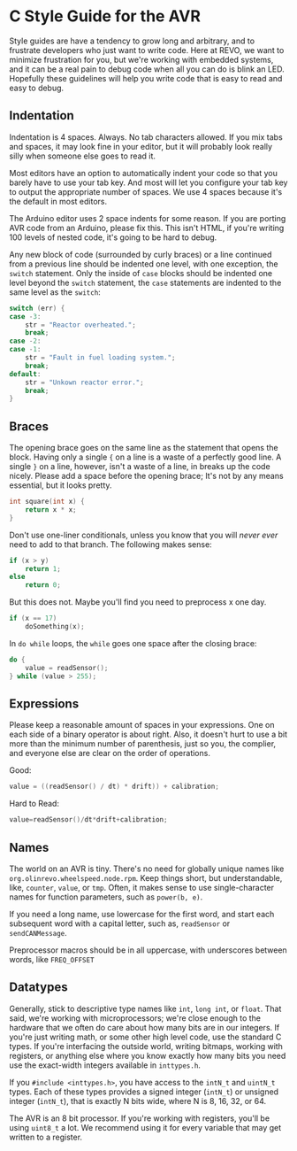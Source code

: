 C Style Guide for the AVR
=========================

Style guides are have a tendency to grow long and arbitrary, and to frustrate
developers who just want to write code. Here at REVO, we want to minimize
frustration for you, but we're working with embedded systems, and it can be a 
real pain to debug code when all you can do is blink an LED. Hopefully these
guidelines will help you write code that is easy to read and easy to debug.

Indentation
-----------

Indentation is 4 spaces. Always. No tab characters allowed. If you mix tabs
and spaces, it may look fine in your editor, but it will probably look really
silly when someone else goes to read it. 

Most editors have an option to automatically indent your code so that you
barely have to use your tab key. And most will let you configure your tab key
to output the appropriate number of spaces. We use 4 spaces because it's the
default in most editors.

The Arduino editor uses 2 space indents for some reason. If you are porting 
AVR code from an Arduino, please fix this. This isn't HTML, if you're writing
100 levels of nested code, it's going to be hard to debug.

Any new block of code (surrounded by curly braces) or a line continued from a
previous line should be indented one level, with one exception, the `switch`
statement. Only the inside of `case` blocks should be indented one level
beyond the `switch` statement, the `case` statements are indented to the same
level as the `switch`:

```c
switch (err) {
case -3:
    str = "Reactor overheated.";
    break;
case -2:
case -1:
    str = "Fault in fuel loading system.";
    break;
default:
    str = "Unkown reactor error.";
    break;
}
```

Braces
------

The opening brace goes on the same line as the statement that opens the block.
Having only a single `{` on a line is a waste of a perfectly good line. 
A single `}` on a line, however, isn't a waste of a line, in breaks up the
code nicely. Please add a space before the opening brace; It's not by any
means essential, but it looks pretty.

```c
int square(int x) {
    return x * x;
}
```

Don't use one-liner conditionals, unless you know that you will _never ever_
need to add to that branch. The following makes sense:

```c
if (x > y)
    return 1;
else
    return 0;
```

But this does not. Maybe you'll find you need to preprocess x one day.

```c
if (x == 17) 
    doSomething(x);
```

In `do while` loops, the `while` goes one space after the closing brace:

```c
do {
    value = readSensor();
} while (value > 255);
```

Expressions
-----------

Please keep a reasonable amount of spaces in your expressions. One on each
side of a binary operator is about right. Also, it doesn't hurt to use a bit
more than the minimum number of parenthesis, just so you, the complier, and
everyone else are clear on the order of operations.

Good:

```c
value = ((readSensor() / dt) * drift)) + calibration;
```

Hard to Read:

```c
value=readSensor()/dt*drift+calibration;
```

Names
-----

The world on an AVR is tiny. There's no need for globally unique names like
`org.olinrevo.wheelspeed.node.rpm`. Keep things short, but understandable,
like, `counter`, `value`, or `tmp`. Often, it makes sense to use
single-character names for function parameters, such as `power(b, e)`. 

If you need a long name, use lowercase for the first word, and start each 
subsequent word with a capital letter, such as, `readSensor` or 
`sendCANMessage`.

Preprocessor macros should be in all uppercase, with underscores between
words, like `FREQ_OFFSET`

Datatypes
---------

Generally, stick to descriptive type names like `int`, `long int`, or `float`.
That said, we're working with microprocessors; we're close enough to the
hardware that we often do care about how many bits are in our integers. If
you're just writing math, or some other high level code, use the standard C 
types. If you're interfacing the outside world, writing bitmaps, working
with registers, or anything else where you know exactly how many bits you need
use the exact-width integers available in `inttypes.h`.

If you `#include <inttypes.h>`, you have access to the `intN_t` and `uintN_t`
types. Each of these types provides a signed integer (`intN_t`) or unsigned 
integer (`intN_t`), that is exactly N bits wide, where N is 8, 16, 32, or 64.

The AVR is an 8 bit processor. If you're working with registers, you'll be
using `uint8_t` a lot. We recommend using it for every variable that may
get written to a register.

